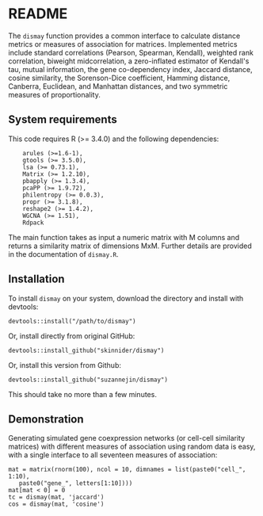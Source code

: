# README

The `dismay` function provides a common interface to calculate distance metrics or measures of association for matrices. Implemented metrics include standard correlations (Pearson, Spearman, Kendall), weighted rank correlation, biweight midcorrelation, a zero-inflated estimator of Kendall's tau, mutual information, the gene co-dependency index, Jaccard distance, cosine similarity, the Sorenson-Dice coefficient, Hamming distance, Canberra, Euclidean, and Manhattan distances, and two symmetric measures of proportionality. 

## System requirements

This code requires R (>= 3.4.0) and the following dependencies:

``` 
	arules (>=1.6-1),
	gtools (>= 3.5.0),
	lsa (>= 0.73.1),
	Matrix (>= 1.2.10),
	pbapply (>= 1.3.4),
	pcaPP (>= 1.9.72),
	philentropy (>= 0.0.3),
	propr (>= 3.1.8),
	reshape2 (>= 1.4.2),
	WGCNA (>= 1.51),
	Rdpack
```

The main function takes as input a numeric matrix with M columns and returns a similarity matrix of dimensions MxM. Further details are provided in the documentation of `dismay.R`. 

## Installation

To install `dismay` on your system, download the directory and install with devtools:

```
devtools::install("/path/to/dismay")
```

Or, install directly from original GitHub:

```
devtools::install_github("skinnider/dismay")
```

Or, install this version from Github:
```
devtools::install_github("suzannejin/dismay")
```

This should take no more than a few minutes.

## Demonstration

Generating simulated gene coexpression networks (or cell-cell similarity matrices) with different measures of association using random data is easy, with a single interface to all seventeen measures of association:

```
mat = matrix(rnorm(100), ncol = 10, dimnames = list(paste0("cell_", 1:10), 
   paste0("gene_", letters[1:10])))
mat[mat < 0] = 0
tc = dismay(mat, 'jaccard')
cos = dismay(mat, 'cosine')
```
